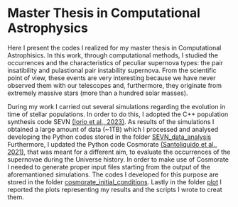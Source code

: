 # Master Thesis in Computational Astrophysics
Here I present the codes I realized for my master thesis in Computational Astrophisics. In this work, through computational methods, I studied the occurrences and the characteristics of peculiar supernova types: the pair insatibility and pulastional pair instability supernova. From the scientific point of view, these events are very interesting because we have never observed them with our telescopes and, furthermore, they originate from extremely massive stars (more than a hundred solar masses).

During my work I carried out several simulations regarding the evolution in time of stellar populations. In order to do this, I adopted the C++ population synthesis code SEVN [(Iorio et al., 2023)](https://ui.adsabs.harvard.edu/abs/2023MNRAS.524..426I/abstract). As results of the simulations I obtained a large amount of data (~1TB) which I processed and analysed developing the Python codes stored in the folder [SEVN_data_analysis](https://github.com/raffscala/master-thesis-project/tree/main/SEVN_data_analysis)
Furthermore, I updated the Python code Cosmorate [(Santoliquido et al., 2021)](https://ui.adsabs.harvard.edu/abs/2021MNRAS.502.4877S/abstract), that was meant for a different aim, to evaluate the occurrences of the supernovae during the Universe history. In order to make use of Cosmorate I needed to generate proper input files starting from the output of the aforemantioned simulations. The codes I developed for this purpose are stored in the folder [cosmorate_initial_conditions](https://github.com/raffscala/master-thesis-project/tree/main/cosmorate_initial_conditions). 
Lastly in the folder [plot](https://github.com/raffscala/master-thesis-project/tree/main/plot) I reported the plots representing my results and the scripts I wrote to creat them.
